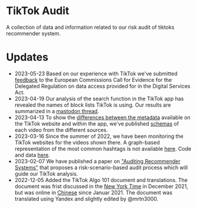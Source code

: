 # TikTok Audit
A collection of data and information related to our risk audit of tiktoks recommender system.

# Updates
* 2023-05-23 Based on our experience with TikTok we've submitted [feedback](https://ec.europa.eu/info/law/better-regulation/have-your-say/initiatives/13817-Delegated-Regulation-on-data-access-provided-for-in-the-Digital-Services-Act/F3422376_de) to the European Commissions Call for Evidence for the Delegated Regulation on data access provided for in the Digital Services Act. 
* 2023-04-19 Our analysis of the search function in the TikTok app has revealed the names of block lists TikTok is using. Our results are summarized in a [mastodon thread](https://chaos.social/@mrtn3000/110225624888667893). 
* 2023-04-13 To show the [differences between the metadata](https://chaos.social/@mrtn3000/110191269705924454) available on the TikTok website and within the app, we've published [schemas](https://github.com/snv-berlin/tiktok-audit/commit/59ac5fb922a08c78ebef999a13d0443ba4a4dbad) of each video from the different sources.
* 2023-03-16 Since the summer of 2022, we have been monitoring the TikTok websites for the videos shown there. A graph-based representation of the most common hashtags is not available [here](https://martin.degeling.com/snv/fyp-hashtags-by-week/). Code and data [here](https://github.com/snv-berlin/tiktok-audit/tree/main/TikTok%20Web/hashtag-combinations-by-week).
* 2023-02-07 We have published a paper on ["Auditing Recommender Systems"](https://www.stiftung-nv.de/en/node/3444) that proposes a risk-scenario-based audit process which will guide our TikTok analysis.
* 2022-12-05 Added the TikTok Algo 101 document and translations. The document was frist discussed in the [New York Time](https://www.nytimes.com/2021/12/05/business/media/tiktok-algorithm.html) in December 2021, but was online in [Chinese](https://blog.csdn.net/m0_37586850/article/details/113488345) since Januar 2021. The document was translated using Yandex and slightly edited by @mrtn3000.
